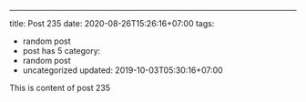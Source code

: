 ---
title: Post 235
date: 2020-08-26T15:26:16+07:00
tags:
  - random post
  - post has 5
category:
  - random post
  - uncategorized
updated: 2019-10-03T05:30:16+07:00

This is content of post 235